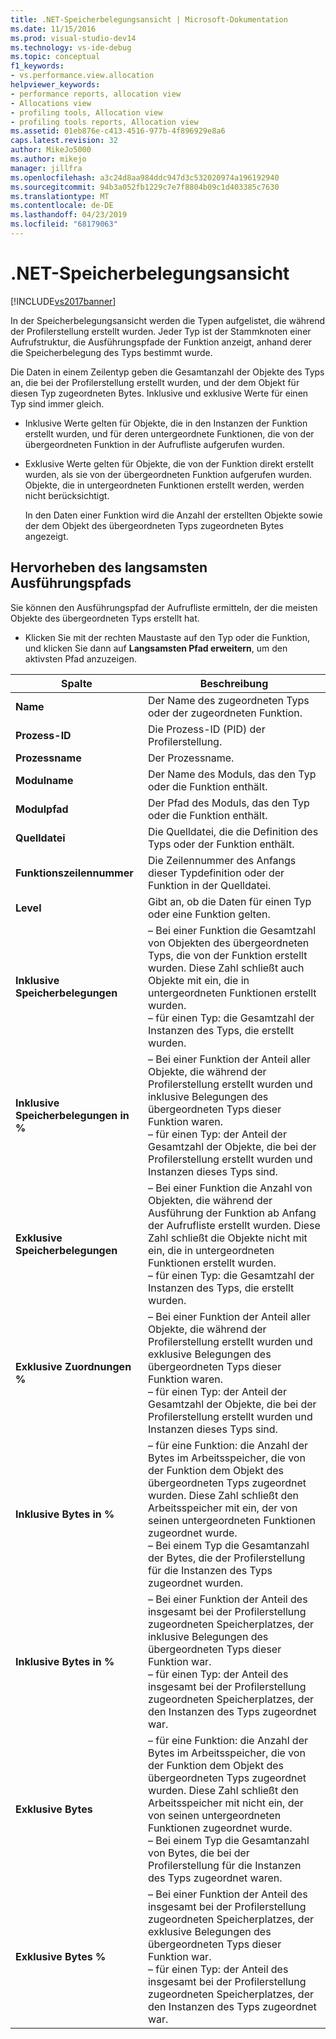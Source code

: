 ```yaml
---
title: .NET-Speicherbelegungsansicht | Microsoft-Dokumentation
ms.date: 11/15/2016
ms.prod: visual-studio-dev14
ms.technology: vs-ide-debug
ms.topic: conceptual
f1_keywords:
- vs.performance.view.allocation
helpviewer_keywords:
- performance reports, allocation view
- Allocations view
- profiling tools, Allocation view
- profiling tools reports, Allocation view
ms.assetid: 01eb876e-c413-4516-977b-4f896929e8a6
caps.latest.revision: 32
author: MikeJo5000
ms.author: mikejo
manager: jillfra
ms.openlocfilehash: a3c24d8aa984ddc947d3c532020974a196192940
ms.sourcegitcommit: 94b3a052fb1229c7e7f8804b09c1d403385c7630
ms.translationtype: MT
ms.contentlocale: de-DE
ms.lasthandoff: 04/23/2019
ms.locfileid: "68179063"
---
```

# <a name="net-memory-allocations-view"></a>.NET-Speicherbelegungsansicht
[!INCLUDE[vs2017banner](../includes/vs2017banner.md)]

In der Speicherbelegungsansicht werden die Typen aufgelistet, die während der Profilerstellung erstellt wurden. Jeder Typ ist der Stammknoten einer Aufrufstruktur, die Ausführungspfade der Funktion anzeigt, anhand derer die Speicherbelegung des Typs bestimmt wurde.  
  
 Die Daten in einem Zeilentyp geben die Gesamtanzahl der Objekte des Typs an, die bei der Profilerstellung erstellt wurden, und der dem Objekt für diesen Typ zugeordneten Bytes. Inklusive und exklusive Werte für einen Typ sind immer gleich.  
  
- Inklusive Werte gelten für Objekte, die in den Instanzen der Funktion erstellt wurden, und für deren untergeordnete Funktionen, die von der übergeordneten Funktion in der Aufrufliste aufgerufen wurden.  
  
- Exklusive Werte gelten für Objekte, die von der Funktion direkt erstellt wurden, als sie von der übergeordneten Funktion aufgerufen wurden. Objekte, die in untergeordneten Funktionen erstellt werden, werden nicht berücksichtigt.  
  
  In den Daten einer Funktion wird die Anzahl der erstellten Objekte sowie der dem Objekt des übergeordneten Typs zugeordneten Bytes angezeigt.  
  
## <a name="highlighting-the-execution-hot-path"></a>Hervorheben des langsamsten Ausführungspfads  
 Sie können den Ausführungspfad der Aufrufliste ermitteln, der die meisten Objekte des übergeordneten Typs erstellt hat.  
  
- Klicken Sie mit der rechten Maustaste auf den Typ oder die Funktion, und klicken Sie dann auf **Langsamsten Pfad erweitern**, um den aktivsten Pfad anzuzeigen.  
  
|Spalte|Beschreibung|  
|------------|-----------------|  
|**Name**|Der Name des zugeordneten Typs oder der zugeordneten Funktion.|  
|**Prozess-ID**|Die Prozess-ID (PID) der Profilerstellung.|  
|**Prozessname**|Der Prozessname.|  
|**Modulname**|Der Name des Moduls, das den Typ oder die Funktion enthält.|  
|**Modulpfad**|Der Pfad des Moduls, das den Typ oder die Funktion enthält.|  
|**Quelldatei**|Die Quelldatei, die die Definition des Typs oder der Funktion enthält.|  
|**Funktionszeilennummer**|Die Zeilennummer des Anfangs dieser Typdefinition oder der Funktion in der Quelldatei.|  
|**Level**|Gibt an, ob die Daten für einen Typ oder eine Funktion gelten.|  
|**Inklusive Speicherbelegungen**|– Bei einer Funktion die Gesamtzahl von Objekten des übergeordneten Typs, die von der Funktion erstellt wurden. Diese Zahl schließt auch Objekte mit ein, die in untergeordneten Funktionen erstellt wurden.<br />– für einen Typ: die Gesamtzahl der Instanzen des Typs, die erstellt wurden.|  
|**Inklusive Speicherbelegungen in %**|– Bei einer Funktion der Anteil aller Objekte, die während der Profilerstellung erstellt wurden und inklusive Belegungen des übergeordneten Typs dieser Funktion waren.<br />– für einen Typ: der Anteil der Gesamtzahl der Objekte, die bei der Profilerstellung erstellt wurden und Instanzen dieses Typs sind.|  
|**Exklusive Speicherbelegungen**|– Bei einer Funktion die Anzahl von Objekten, die während der Ausführung der Funktion ab Anfang der Aufrufliste erstellt wurden. Diese Zahl schließt die Objekte nicht mit ein, die in untergeordneten Funktionen erstellt wurden.<br />– für einen Typ: die Gesamtzahl der Instanzen des Typs, die erstellt wurden.|  
|**Exklusive Zuordnungen %**|– Bei einer Funktion der Anteil aller Objekte, die während der Profilerstellung erstellt wurden und exklusive Belegungen des übergeordneten Typs dieser Funktion waren.<br />– für einen Typ: der Anteil der Gesamtzahl der Objekte, die bei der Profilerstellung erstellt wurden und Instanzen dieses Typs sind.|  
|**Inklusive Bytes in %**|– für eine Funktion: die Anzahl der Bytes im Arbeitsspeicher, die von der Funktion dem Objekt des übergeordneten Typs zugeordnet wurden. Diese Zahl schließt den Arbeitsspeicher mit ein, der von seinen untergeordneten Funktionen zugeordnet wurde.<br />– Bei einem Typ die Gesamtanzahl der Bytes, die der Profilerstellung für die Instanzen des Typs zugeordnet wurden.|  
|**Inklusive Bytes in %**|– Bei einer Funktion der Anteil des insgesamt bei der Profilerstellung zugeordneten Speicherplatzes, der inklusive Belegungen des übergeordneten Typs dieser Funktion war.<br />– für einen Typ: der Anteil des insgesamt bei der Profilerstellung zugeordneten Speicherplatzes, der den Instanzen des Typs zugeordnet war.|  
|**Exklusive Bytes**|– für eine Funktion: die Anzahl der Bytes im Arbeitsspeicher, die von der Funktion dem Objekt des übergeordneten Typs zugeordnet wurden. Diese Zahl schließt den Arbeitsspeicher mit nicht ein, der von seinen untergeordneten Funktionen zugeordnet wurde.<br />– Bei einem Typ die Gesamtanzahl von Bytes, die bei der Profilerstellung für die Instanzen des Typs zugeordnet waren.|  
|**Exklusive Bytes %**|– Bei einer Funktion der Anteil des insgesamt bei der Profilerstellung zugeordneten Speicherplatzes, der exklusive Belegungen des übergeordneten Typs dieser Funktion war.<br />– für einen Typ: der Anteil des insgesamt bei der Profilerstellung zugeordneten Speicherplatzes, der den Instanzen des Typs zugeordnet war.|
